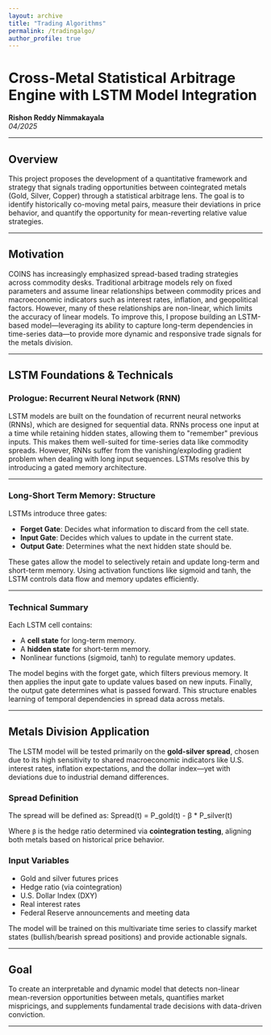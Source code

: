 ```yaml
---
layout: archive
title: "Trading Algorithms"
permalink: /tradingalgo/
author_profile: true
---
```


# Cross-Metal Statistical Arbitrage Engine with LSTM Model Integration  
**Rishon Reddy Nimmakayala**  
*04/2025*

---

## Overview

This project proposes the development of a quantitative framework and strategy that signals trading opportunities between cointegrated metals (Gold, Silver, Copper) through a statistical arbitrage lens. The goal is to identify historically co-moving metal pairs, measure their deviations in price behavior, and quantify the opportunity for mean-reverting relative value strategies.

---

## Motivation

COINS has increasingly emphasized spread-based trading strategies across commodity desks. Traditional arbitrage models rely on fixed parameters and assume linear relationships between commodity prices and macroeconomic indicators such as interest rates, inflation, and geopolitical factors. However, many of these relationships are non-linear, which limits the accuracy of linear models. To improve this, I propose building an LSTM-based model—leveraging its ability to capture long-term dependencies in time-series data—to provide more dynamic and responsive trade signals for the metals division.

---

## LSTM Foundations & Technicals

### Prologue: Recurrent Neural Network (RNN)

LSTM models are built on the foundation of recurrent neural networks (RNNs), which are designed for sequential data. RNNs process one input at a time while retaining hidden states, allowing them to "remember" previous inputs. This makes them well-suited for time-series data like commodity spreads. However, RNNs suffer from the vanishing/exploding gradient problem when dealing with long input sequences. LSTMs resolve this by introducing a gated memory architecture.

---

### Long-Short Term Memory: Structure

LSTMs introduce three gates:

- **Forget Gate**: Decides what information to discard from the cell state.
- **Input Gate**: Decides which values to update in the current state.
- **Output Gate**: Determines what the next hidden state should be.

These gates allow the model to selectively retain and update long-term and short-term memory. Using activation functions like sigmoid and tanh, the LSTM controls data flow and memory updates efficiently.

---

### Technical Summary

Each LSTM cell contains:

- A **cell state** for long-term memory.
- A **hidden state** for short-term memory.
- Nonlinear functions (sigmoid, tanh) to regulate memory updates.

The model begins with the forget gate, which filters previous memory. It then applies the input gate to update values based on new inputs. Finally, the output gate determines what is passed forward. This structure enables learning of temporal dependencies in spread data across metals.

---

## Metals Division Application

The LSTM model will be tested primarily on the **gold-silver spread**, chosen due to its high sensitivity to shared macroeconomic indicators like U.S. interest rates, inflation expectations, and the dollar index—yet with deviations due to industrial demand differences.

### Spread Definition

The spread will be defined as: Spread(t) = P_gold(t) - β * P_silver(t)

Where `β` is the hedge ratio determined via **cointegration testing**, aligning both metals based on historical price behavior.

### Input Variables

- Gold and silver futures prices  
- Hedge ratio (via cointegration)  
- U.S. Dollar Index (DXY)  
- Real interest rates  
- Federal Reserve announcements and meeting data  

The model will be trained on this multivariate time series to classify market states (bullish/bearish spread positions) and provide actionable signals.

---

## Goal

To create an interpretable and dynamic model that detects non-linear mean-reversion opportunities between metals, quantifies market mispricings, and supplements fundamental trade decisions with data-driven conviction.

---
